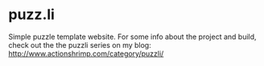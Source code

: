puzz.li
=======

Simple puzzle template website. For some info about the project and build, check
out the the puzzli series on my blog: http://www.actionshrimp.com/category/puzzli/
